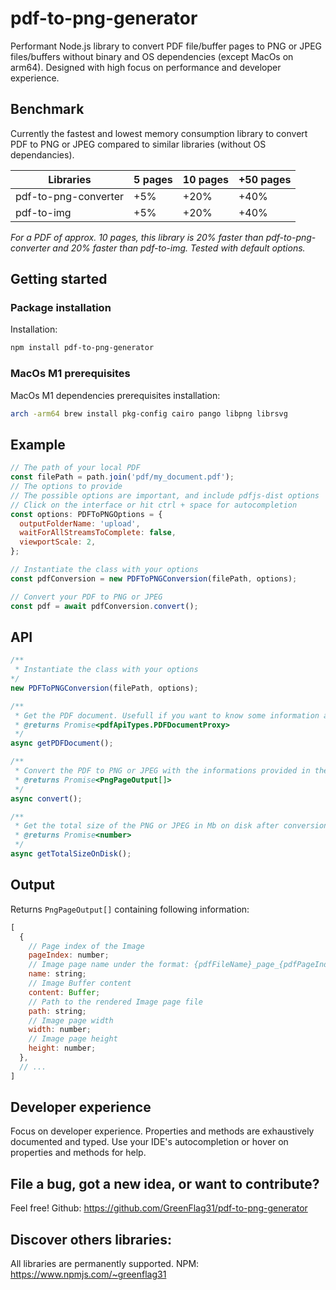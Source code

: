 # pdf-to-png-generator

Performant Node.js library to convert PDF file/buffer pages to PNG or JPEG files/buffers without binary and OS dependencies (except MacOs on arm64). Designed with high focus on performance and developer experience.

## Benchmark

Currently the fastest and lowest memory consumption library to convert PDF to PNG or JPEG compared to similar libraries (without OS dependancies).

| Libraries            | 5 pages | 10 pages | +50 pages |
| -------------------- | ------- | -------- | --------- |
| pdf-to-png-converter | +5%     | +20%     | +40%      |
| pdf-to-img           | +5%     | +20%     | +40%      |

_For a PDF of approx. 10 pages, this library is 20% faster than pdf-to-png-converter and 20% faster than pdf-to-img. Tested with default options._

## Getting started

### Package installation

Installation:

```sh
npm install pdf-to-png-generator
```

### MacOs M1 prerequisites

MacOs M1 dependencies prerequisites installation:

```bash
arch -arm64 brew install pkg-config cairo pango libpng librsvg
```

## Example

```javascript
// The path of your local PDF
const filePath = path.join('pdf/my_document.pdf');
// The options to provide
// The possible options are important, and include pdfjs-dist options
// Click on the interface or hit ctrl + space for autocompletion
const options: PDFToPNGOptions = {
  outputFolderName: 'upload',
  waitForAllStreamsToComplete: false,
  viewportScale: 2,
};

// Instantiate the class with your options
const pdfConversion = new PDFToPNGConversion(filePath, options);

// Convert your PDF to PNG or JPEG
const pdf = await pdfConversion.convert();
```

## API

```javascript
/**
 * Instantiate the class with your options
*/
new PDFToPNGConversion(filePath, options);

/**
 * Get the PDF document. Usefull if you want to know some information about the PDF before doing the conversion.
 * @returns Promise<pdfApiTypes.PDFDocumentProxy>
 */
async getPDFDocument();

/**
 * Convert the PDF to PNG or JPEG with the informations provided in the constructor.
 * @returns Promise<PngPageOutput[]>
 */
async convert();

/**
 * Get the total size of the PNG or JPEG in Mb on disk after conversion.
 * @returns Promise<number>
 */
async getTotalSizeOnDisk();
```

## Output

Returns `PngPageOutput[]` containing following information:

```javascript
[
  {
    // Page index of the Image
    pageIndex: number;
    // Image page name under the format: {pdfFileName}_page_{pdfPageIndex}.{type}
    name: string;
    // Image Buffer content
    content: Buffer;
    // Path to the rendered Image page file
    path: string;
    // Image page width
    width: number;
    // Image page height
    height: number;
  },
  // ...
]
```

## Developer experience

Focus on developer experience. Properties and methods are exhaustively documented and typed. Use your IDE's autocompletion or hover on properties and methods for help.

## File a bug, got a new idea, or want to contribute?

Feel free! Github: https://github.com/GreenFlag31/pdf-to-png-generator

## Discover others libraries:

All libraries are permanently supported. NPM: https://www.npmjs.com/~greenflag31
